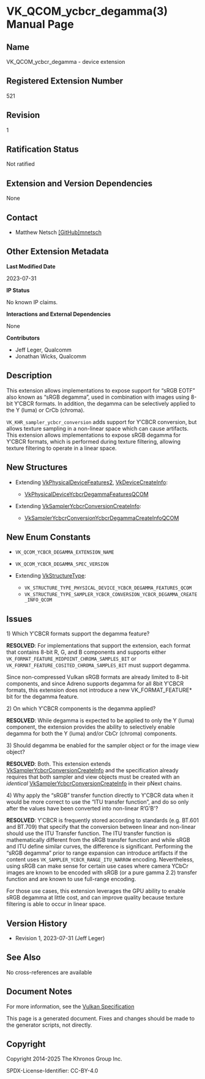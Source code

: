 # VK\_QCOM\_ycbcr\_degamma(3) Manual Page

## Name

VK\_QCOM\_ycbcr\_degamma - device extension



## [](#_registered_extension_number)Registered Extension Number

521

## [](#_revision)Revision

1

## [](#_ratification_status)Ratification Status

Not ratified

## [](#_extension_and_version_dependencies)Extension and Version Dependencies

None

## [](#_contact)Contact

- Matthew Netsch [\[GitHub\]mnetsch](https://github.com/KhronosGroup/Vulkan-Docs/issues/new?body=%5BVK_QCOM_ycbcr_degamma%5D%20%40mnetsch%0A%2AHere%20describe%20the%20issue%20or%20question%20you%20have%20about%20the%20VK_QCOM_ycbcr_degamma%20extension%2A)

## [](#_other_extension_metadata)Other Extension Metadata

**Last Modified Date**

2023-07-31

**IP Status**

No known IP claims.

**Interactions and External Dependencies**

None

**Contributors**

- Jeff Leger, Qualcomm
- Jonathan Wicks, Qualcomm

## [](#_description)Description

This extension allows implementations to expose support for “sRGB EOTF” also known as “sRGB degamma”, used in combination with images using 8-bit Y′CBCR formats. In addition, the degamma can be selectively applied to the Y (luma) or CrCb (chroma).

`VK_KHR_sampler_ycbcr_conversion` adds support for Y′CBCR conversion, but allows texture sampling in a non-linear space which can cause artifacts. This extension allows implementations to expose sRGB degamma for Y′CBCR formats, which is performed during texture filtering, allowing texture filtering to operate in a linear space.

## [](#_new_structures)New Structures

- Extending [VkPhysicalDeviceFeatures2](https://registry.khronos.org/vulkan/specs/latest/man/html/VkPhysicalDeviceFeatures2.html), [VkDeviceCreateInfo](https://registry.khronos.org/vulkan/specs/latest/man/html/VkDeviceCreateInfo.html):
  
  - [VkPhysicalDeviceYcbcrDegammaFeaturesQCOM](https://registry.khronos.org/vulkan/specs/latest/man/html/VkPhysicalDeviceYcbcrDegammaFeaturesQCOM.html)
- Extending [VkSamplerYcbcrConversionCreateInfo](https://registry.khronos.org/vulkan/specs/latest/man/html/VkSamplerYcbcrConversionCreateInfo.html):
  
  - [VkSamplerYcbcrConversionYcbcrDegammaCreateInfoQCOM](https://registry.khronos.org/vulkan/specs/latest/man/html/VkSamplerYcbcrConversionYcbcrDegammaCreateInfoQCOM.html)

## [](#_new_enum_constants)New Enum Constants

- `VK_QCOM_YCBCR_DEGAMMA_EXTENSION_NAME`
- `VK_QCOM_YCBCR_DEGAMMA_SPEC_VERSION`
- Extending [VkStructureType](https://registry.khronos.org/vulkan/specs/latest/man/html/VkStructureType.html):
  
  - `VK_STRUCTURE_TYPE_PHYSICAL_DEVICE_YCBCR_DEGAMMA_FEATURES_QCOM`
  - `VK_STRUCTURE_TYPE_SAMPLER_YCBCR_CONVERSION_YCBCR_DEGAMMA_CREATE_INFO_QCOM`

## [](#_issues)Issues

1\) Which Y′CBCR formats support the degamma feature?

**RESOLVED**: For implementations that support the extension, each format that contains 8-bit R, G, and B components and supports either `VK_FORMAT_FEATURE_MIDPOINT_CHROMA_SAMPLES_BIT` or `VK_FORMAT_FEATURE_COSITED_CHROMA_SAMPLES_BIT` must support degamma.

Since non-compressed Vulkan sRGB formats are already limited to 8-bit components, and since Adreno supports degamma for all 8bit Y′CBCR formats, this extension does not introduce a new VK\_FORMAT\_FEATURE* bit for the degamma feature.

2\) On which Y′CBCR components is the degamma applied?

**RESOLVED**: While degamma is expected to be applied to only the Y (luma) component, the extension provides the ability to selectively enable degamma for both the Y (luma) and/or CbCr (chroma) components.

3\) Should degamma be enabled for the sampler object or for the image view object?

**RESOLVED**: Both. This extension extends [VkSamplerYcbcrConversionCreateInfo](https://registry.khronos.org/vulkan/specs/latest/man/html/VkSamplerYcbcrConversionCreateInfo.html) and the specification already requires that both sampler and view objects must be created with an *identical* [VkSamplerYcbcrConversionCreateInfo](https://registry.khronos.org/vulkan/specs/latest/man/html/VkSamplerYcbcrConversionCreateInfo.html) in their pNext chains.

4\) Why apply the “sRGB” transfer function directly to Y′CBCR data when it would be more correct to use the “ITU transfer function”, and do so only after the values have been converted into non-linear R’G’B'?

**RESOLVED**: Y′CBCR is frequently stored according to standards (e.g. BT.601 and BT.709) that specify that the conversion between linear and non-linear should use the ITU Transfer function. The ITU transfer function is mathematically different from the sRGB transfer function and while sRGB and ITU define similar curves, the difference is significant. Performing the “sRGB degamma” prior to range expansion can introduce artifacts if the content uses `VK_SAMPLER_YCBCR_RANGE_ITU_NARROW` encoding. Nevertheless, using sRGB can make sense for certain use cases where camera YCbCr images are known to be encoded with sRGB (or a pure gamma 2.2) transfer function and are known to use full-range encoding.

For those use cases, this extension leverages the GPU ability to enable sRGB degamma at little cost, and can improve quality because texture filtering is able to occur in linear space.

## [](#_version_history)Version History

- Revision 1, 2023-07-31 (Jeff Leger)

## [](#_see_also)See Also

No cross-references are available

## [](#_document_notes)Document Notes

For more information, see the [Vulkan Specification](https://registry.khronos.org/vulkan/specs/latest/html/vkspec.html#VK_QCOM_ycbcr_degamma)

This page is a generated document. Fixes and changes should be made to the generator scripts, not directly.

## [](#_copyright)Copyright

Copyright 2014-2025 The Khronos Group Inc.

SPDX-License-Identifier: CC-BY-4.0